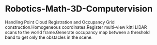 # Robotics-Math-3D-Computervision
Handling Point Cloud Registration and Occupancy Grid construction.Homogeneous coordinates.Register multi-view kitti LIDAR scans to the world frame.Generate occupancy map between a threshold band to get only the obstacles in the scene.
